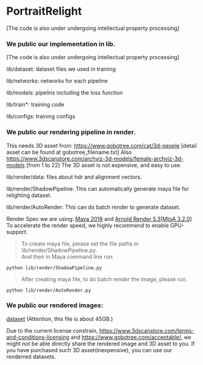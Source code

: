 # PortraitRelight
[The code is also under undergoing intellectual property processing]

### We public our implementation in lib. 
[The code is also under undergoing intellectual property processing]

lib/dataset: dataset files we used in training

lib/networks: networks for each pipeline

lib/models: pipelins including the loss function

lib/train*: training code

lib/configs: training configs

### We public our rendering pipeline in render.

This needs 3D asset from: https://www.gobotree.com/cat/3d-people [detail asset can be found at gobotree_filename.txt]
Also https://www.3dscanstore.com/archviz-3d-models/female-archviz-3d-models [from 1 to 22]
The 3D asset is not expensive, and easy to use. 

lib/render/data: files about hdr and alignment vectors.

lib/render/ShadowPipeline: This can automatically generate maya file for relighting dataset.

lib/render/AutoRender: This can do batch render to generate dataset.

Render Spec we are using: [Maya 2019](https://www.autodesk.com/products/maya) and [Arnold Render 5.3(MtoA 3.2.0)](https://www.arnoldrenderer.com/)
To accelerate the render speed, we highly recommend to enable GPU-support.
>To create maya file, please set the file paths in lib/render/ShadowPipeline.py.  
>And then in Maya command line run: 

```
python lib/render/ShadowPipeline.py
```
>After creating maya file, to do batch render the image, please run.
```
python lib/render/AutoRender.py
```


### We public our rendered images:
[dataset](https://drive.google.com/file/d/1jaN4mW-TjlSvEpO1_D15JTu7x2nO92Sv/view?usp=sharing)
(Attention, this file is about 45GB.)

Due to the current license constrain, https://www.3dscanstore.com/terms-and-conditions-licensing 
and https://www.gobotree.com/acceptable/, we might not be able directly share the rendered image and 3D asset to you. 
If you have purchased such 3D asset(inexpensive), you can use our renderred datasets.
